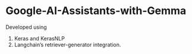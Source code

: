 # Google-AI-Assistants-with-Gemma

Developed using
1. Keras and KerasNLP
2. Langchain’s retriever-generator integration.
